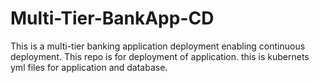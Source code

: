 # Multi-Tier-BankApp-CD
This is a multi-tier banking application deployment enabling continuous deployment.
This repo is for deployment of application. 
this is kubernets yml files for application and database.

